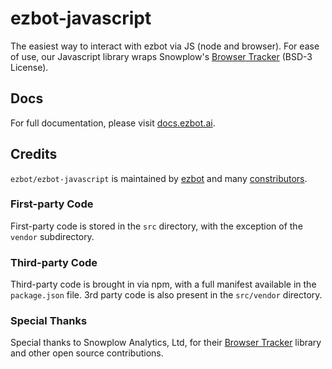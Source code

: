 # ezbot-javascript

The easiest way to interact with ezbot via JS (node and browser). For ease of use, our Javascript library wraps Snowplow's [Browser Tracker](https://www.npmjs.com/package/@snowplow/browser-tracker) (BSD-3 License).

## Docs

For full documentation, please visit [docs.ezbot.ai](https://docsezbot.ai/).

## Credits

`ezbot/ezbot-javascript` is maintained by [ezbot](ezbot.ai) and many [constributors](https://github.com/ezbot/ezbot-javascript/graphs/contributors).

### First-party Code

First-party code is stored in the `src` directory, with the exception of the `vendor` subdirectory.

### Third-party Code

Third-party code is brought in via npm, with a full manifest available in the `package.json` file. 3rd party code is also present in the `src/vendor` directory. 

### Special Thanks

Special thanks to Snowplow Analytics, Ltd, for their [Browser Tracker](https://www.npmjs.com/package/@snowplow/browser-tracker) library and other open source contributions.
